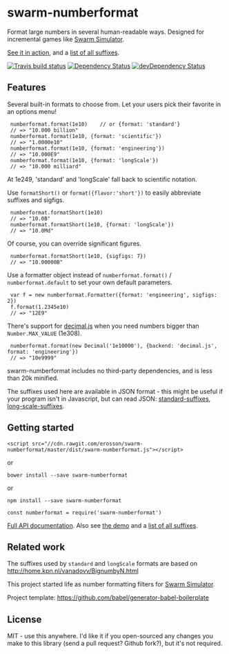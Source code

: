 # swarm-numberformat

Format large numbers in several human-readable ways. Designed for incremental games like [Swarm Simulator](https://swarmsim.github.io).

[See it in action](https://jsbin.com/zadepad/edit?html,output), and a [list of all suffixes](https://erosson.github.io/swarm-numberformat/demo/legend.html).

[![Travis build status](http://img.shields.io/travis/erosson/swarm-numberformat.svg?style=flat)](https://travis-ci.org/erosson/swarm-numberformat)
[![Dependency Status](https://david-dm.org/erosson/swarm-numberformat.svg)](https://david-dm.org/erosson/swarm-numberformat)
[![devDependency Status](https://david-dm.org/erosson/swarm-numberformat/dev-status.svg)](https://david-dm.org/erosson/swarm-numberformat#info=devDependencies)

## Features

Several built-in formats to choose from. Let your users pick their favorite in an options menu! 

     numberformat.format(1e10)    // or {format: 'standard'}
     // => "10.000 billion"
     numberformat.format(1e10, {format: 'scientific'})
     // => "1.0000e10"
     numberformat.format(1e10, {format: 'engineering'})
     // => "10.000E9"
     numberformat.format(1e10, {format: 'longScale'})
     // => "10.000 milliard"

At 1e249, 'standard' and 'longScale' fall back to scientific notation.
     
Use `formatShort()` or `format({flavor:'short'})` to easily abbreviate suffixes and sigfigs.

     numberformat.formatShort(1e10)
     // => "10.0B"
     numberformat.formatShort(1e10, {format: 'longScale'})
     // => "10.0Md"

Of course, you can override significant figures.

     numberformat.formatShort(1e10, {sigfigs: 7})
     // => "10.00000B"
     
Use a formatter object instead of `numberformat.format()` / `numberformat.default` to set your own default parameters. 

     var f = new numberformat.Formatter({format: 'engineering', sigfigs: 2})
     f.format(1.2345e10)
     // => "12E9"
     
There's support for [decimal.js](https://github.com/MikeMcl/decimal.js/) when you need numbers bigger than `Number.MAX_VALUE` (1e308).

     numberformat.format(new Decimal('1e10000'), {backend: 'decimal.js', format: 'engineering'})
     // => "10e9999"

swarm-numberformat includes no third-party dependencies, and is less than 20k minified.

The suffixes used here are available in JSON format - this might be useful if your program isn't in Javascript, but can read JSON:
[standard-suffixes](https://github.com/erosson/swarm-numberformat/blob/master/src/standard-suffixes.json),
[long-scale-suffixes](https://github.com/erosson/swarm-numberformat/blob/master/src/long-scale-suffixes.json).

## Getting started

    <script src="//cdn.rawgit.com/erosson/swarm-numberformat/master/dist/swarm-numberformat.js"></script>

or

    bower install --save swarm-numberformat

or

    npm install --save swarm-numberformat

    const numberformat = require('swarm-numberformat')

[Full API documentation](https://erosson.github.io/swarm-numberformat/). Also see [the demo](https://jsbin.com/zadepad/edit?html,output) and a [list of all suffixes](https://erosson.github.io/swarm-numberformat/demo/legend.html).

## Related work

The suffixes used by `standard` and `longScale` formats are based on http://home.kpn.nl/vanadovv/BignumbyN.html

This project started life as number formatting filters for [Swarm Simulator](https://github.com/swarmsim/swarm/).

Project template: https://github.com/babel/generator-babel-boilerplate

## License

MIT - use this anywhere. I'd like it if you open-sourced any changes you make to this library (send a pull request? Github fork?), but it's not required.
